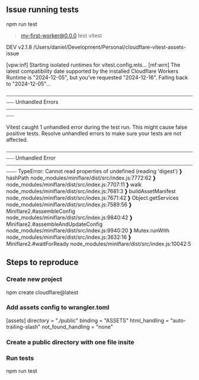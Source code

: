 ## Issue running tests

npm run test

> my-first-worker@0.0.0 test
> vitest

DEV  v2.1.8 /Users/daniel/Development/Personal/cloudflare-vitest-assets-issue

[vpw:inf] Starting isolated runtimes for vitest.config.mts...
[mf:wrn] The latest compatibility date supported by the installed Cloudflare Workers Runtime is "2024-12-05",
but you've requested "2024-12-16". Falling back to "2024-12-05"...

⎯⎯⎯⎯⎯⎯⎯⎯⎯⎯⎯⎯⎯⎯⎯⎯⎯⎯⎯⎯⎯⎯⎯⎯⎯⎯⎯⎯⎯⎯⎯⎯⎯⎯⎯⎯⎯⎯⎯⎯⎯⎯⎯⎯⎯⎯⎯⎯⎯⎯⎯⎯⎯⎯⎯⎯⎯⎯⎯⎯⎯⎯⎯⎯⎯⎯⎯⎯⎯⎯⎯⎯⎯⎯⎯ Unhandled Errors ⎯⎯⎯⎯⎯⎯⎯⎯⎯⎯⎯⎯⎯⎯⎯⎯⎯⎯⎯⎯⎯⎯⎯⎯⎯⎯⎯⎯⎯⎯⎯⎯⎯⎯⎯⎯⎯⎯⎯⎯⎯⎯⎯⎯⎯⎯⎯⎯⎯⎯⎯⎯⎯⎯⎯⎯⎯⎯⎯⎯⎯⎯⎯⎯⎯⎯⎯⎯⎯⎯⎯⎯⎯⎯⎯

Vitest caught 1 unhandled error during the test run.
This might cause false positive tests. Resolve unhandled errors to make sure your tests are not affected.

⎯⎯⎯⎯⎯⎯⎯⎯⎯⎯⎯⎯⎯⎯⎯⎯⎯⎯⎯⎯⎯⎯⎯⎯⎯⎯⎯⎯⎯⎯⎯⎯⎯⎯⎯⎯⎯⎯⎯⎯⎯⎯⎯⎯⎯⎯⎯⎯⎯⎯⎯⎯⎯⎯⎯⎯⎯⎯⎯⎯⎯⎯⎯⎯⎯⎯⎯⎯⎯⎯⎯⎯⎯⎯⎯ Unhandled Error ⎯⎯⎯⎯⎯⎯⎯⎯⎯⎯⎯⎯⎯⎯⎯⎯⎯⎯⎯⎯⎯⎯⎯⎯⎯⎯⎯⎯⎯⎯⎯⎯⎯⎯⎯⎯⎯⎯⎯⎯⎯⎯⎯⎯⎯⎯⎯⎯⎯⎯⎯⎯⎯⎯⎯⎯⎯⎯⎯⎯⎯⎯⎯⎯⎯⎯⎯⎯⎯⎯⎯⎯⎯⎯⎯⎯
TypeError: Cannot read properties of undefined (reading 'digest')
 ❯ hashPath node_modules/miniflare/dist/src/index.js:7772:62
 ❯ node_modules/miniflare/dist/src/index.js:7707:11
 ❯ walk node_modules/miniflare/dist/src/index.js:7681:3
 ❯ buildAssetManifest node_modules/miniflare/dist/src/index.js:7671:42
 ❯ Object.getServices node_modules/miniflare/dist/src/index.js:7589:56
 ❯ Miniflare2.#assembleConfig node_modules/miniflare/dist/src/index.js:9840:42
 ❯ Miniflare2.#assembleAndUpdateConfig node_modules/miniflare/dist/src/index.js:9940:20
 ❯ Mutex.runWith node_modules/miniflare/dist/src/index.js:3632:16
 ❯ Miniflare2.#waitForReady node_modules/miniflare/dist/src/index.js:10042:5

## Steps to reproduce

### Create new project
npm create cloudflare@latest

### Add assets config to wrangler.toml
[assets]
directory = "./public"
binding = "ASSETS"
html_handling = "auto-trailing-slash"
not_found_handling = "none"

### Create a public directory with one file insite

### Run tests
npm run test
